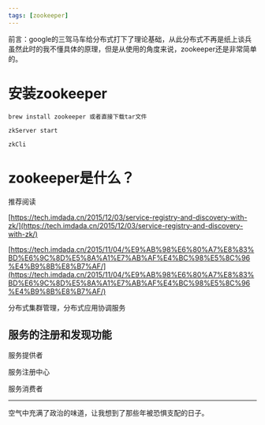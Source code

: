 ```yaml
---
tags: [zookeeper]
---
```


前言：google的三驾马车给分布式打下了理论基础，从此分布式不再是纸上谈兵
虽然此时的我不懂具体的原理，但是从使用的角度来说，zookeeper还是非常简单的。

# 安装zookeeper
```
brew install zookeeper 或者直接下载tar文件

zkServer start

zkCli

```
# zookeeper是什么？
推荐阅读

[https://tech.imdada.cn/2015/12/03/service-registry-and-discovery-with-zk/](https://tech.imdada.cn/2015/12/03/service-registry-and-discovery-with-zk/)

[https://tech.imdada.cn/2015/11/04/%E9%AB%98%E6%80%A7%E8%83%BD%E6%9C%8D%E5%8A%A1%E7%AB%AF%E4%BC%98%E5%8C%96%E4%B9%8B%E8%B7%AF/](https://tech.imdada.cn/2015/11/04/%E9%AB%98%E6%80%A7%E8%83%BD%E6%9C%8D%E5%8A%A1%E7%AB%AF%E4%BC%98%E5%8C%96%E4%B9%8B%E8%B7%AF/)

分布式集群管理，分布式应用协调服务

## 服务的注册和发现功能

服务提供者

服务注册中心

服务消费者


----
空气中充满了政治的味道，让我想到了那些年被恐惧支配的日子。

